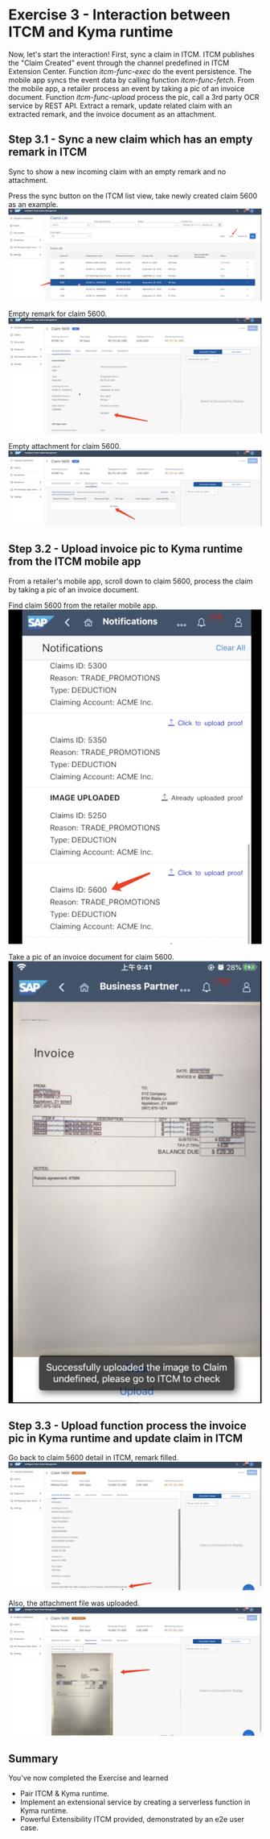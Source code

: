 # Exercise 3 - Interaction between ITCM and Kyma runtime

Now, let's start the interaction!
First, sync a claim in ITCM. ITCM publishes the "Claim Created" event through the channel predefined in ITCM Extension Center.
Function *itcm-func-exec* do the event persistence. 
The mobile app syncs the event data by calling function *itcm-func-fetch*.
From the mobile app, a retailer process an event by taking a pic of an invoice document.
Function *itcm-func-upload* process the pic, call a 3rd party OCR service by REST API. 
Extract a remark, update related claim with an extracted remark, and the invoice document as an attachment.

## Step 3.1 - Sync a new claim which has an empty remark in ITCM

Sync to show a new incoming claim with an empty remark and no attachment. 

Press the sync button on the ITCM list view, take newly created claim 5600 as an example.
<br>![](/exercises/ex3/images/e3-itcm-claim-created.png)

Empty remark for claim 5600.
<br>![](/exercises/ex3/images/e3-itcm-claim-detail.png)

Empty attachment for claim 5600.
<br>![](/exercises/ex3/images/e3-itcm-claim-empty-attachment.png)

## Step 3.2 - Upload invoice pic to Kyma runtime from the ITCM mobile app

From a retailer's mobile app, scroll down to claim 5600, process the claim by taking a pic of an invoice document.

Find claim 5600 from the retailer mobile app.
<br>![](/exercises/ex3/images/e3-mobile-process-event.png)

Take a pic of an invoice document for claim 5600.
<br>![](/exercises/ex3/images/e3-mobile-upload-invoice.png)

## Step 3.3 - Upload function process the invoice pic in Kyma runtime and update claim in ITCM

Go back to claim 5600 detail in ITCM, remark filled.
<br>![](/exercises/ex3/images/e3-itcm-remark.png)

Also, the attachment file was uploaded.
<br>![](/exercises/ex3/images/e3-itcm-claim-attachment.png)

## Summary

You've now completed the Exercise and learned

- Pair ITCM & Kyma runtime.
- Implement an extensional service by creating a serverless function in Kyma runtime.
- Powerful Extensibility ITCM provided, demonstrated by an e2e user case.

